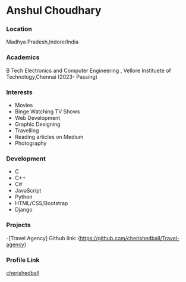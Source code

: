 # Anshul Choudhary

### Location

Madhya Pradesh,Indore/India

### Academics

B Tech Electronics and Computer Engineering , Vellore Instituete of Technology,Chennai  (2023- Passing)

### Interests

- Movies
- Binge Watching TV Shows
- Web Development
- Graphic Designing
- Travelling
- Reading articles on Medium
- Photography

### Development

- C
- C++
- C#
- JavaScript
- Python
- HTML/CSS/Bootstrap
- Django

### Projects

-[Travel Agency]  Github link: (https://github.com/cherishedball/Travel-agency)

### Profile Link

[cherishedball](https://github.com/cherishedball)
